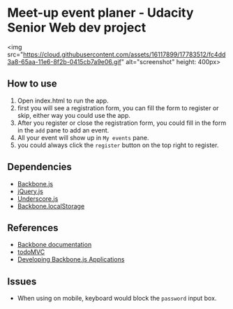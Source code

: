 # Meet-up event planer - Udacity Senior Web dev project

<img src="https://cloud.githubusercontent.com/assets/16117899/17783512/fc4dd3a8-65aa-11e6-8f2b-0415cb7a9e06.gif" alt="screenshot" height: 400px>

## How to use

1. Open index.html to run the app.
2. first you will see a registration form, you can fill the form to register or skip, either way you could use the app.
3. After you register or close the registration form, you could fill in the form in the `add` pane to add an event.
4. All your event will show up in `My events` pane.
5. you could always click the `register` button on the top right to register.

## Dependencies

* [Backbone.js](http://backbonejs.org/)
* [jQuery.js](https://jquery.com/)
* [Underscore.js](http://underscorejs.org/)
* [Backbone.localStorage](https://github.com/jeromegn/Backbone.localStorage)

## References

* [Backbone documentation](http://backbonejs.org/)
* [todoMVC](http://todomvc.com/)
* [Developing Backbone.js Applications](https://addyosmani.com/backbone-fundamentals/)

## Issues

* When using on mobile, keyboard would block the `password` input box.
